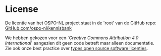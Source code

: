 # License

De licentie van het OSPO-NL project staat in de 'root' van de GitHub repo:
[GitHub.com/ospo-nl/kennisbank](https://github.com/ospo-nl/kennisbank/blob/main/LICENSE)

We hebben gekozen voor een '_Creative Commons Attribution 4.0 International_' aangezien dit geen code betreft maar alleen
documentatie. Zie ook onze best practice over [types open source software
licenties](../best-practices/types-open-source-software-licenties.md).
